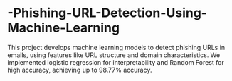 # -Phishing-URL-Detection-Using-Machine-Learning
This project develops machine learning models to detect phishing URLs in emails, using features like URL structure and domain characteristics. We implemented logistic regression for interpretability and Random Forest for high accuracy, achieving up to 98.77% accuracy.
